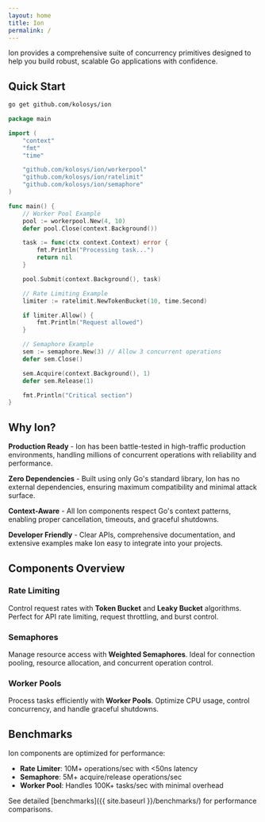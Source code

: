 ```yaml
---
layout: home
title: Ion
permalink: /
---
```


Ion provides a comprehensive suite of concurrency primitives designed to help you build robust, scalable Go applications with confidence.

## Quick Start

```bash
go get github.com/kolosys/ion
```

```go
package main

import (
    "context"
    "fmt"
    "time"

    "github.com/kolosys/ion/workerpool"
    "github.com/kolosys/ion/ratelimit"
    "github.com/kolosys/ion/semaphore"
)

func main() {
    // Worker Pool Example
    pool := workerpool.New(4, 10)
    defer pool.Close(context.Background())

    task := func(ctx context.Context) error {
        fmt.Println("Processing task...")
        return nil
    }

    pool.Submit(context.Background(), task)

    // Rate Limiting Example
    limiter := ratelimit.NewTokenBucket(10, time.Second)

    if limiter.Allow() {
        fmt.Println("Request allowed")
    }

    // Semaphore Example
    sem := semaphore.New(3) // Allow 3 concurrent operations
    defer sem.Close()

    sem.Acquire(context.Background(), 1)
    defer sem.Release(1)

    fmt.Println("Critical section")
}
```

## Why Ion?

**Production Ready** - Ion has been battle-tested in high-traffic production environments, handling millions of concurrent operations with reliability and performance.

**Zero Dependencies** - Built using only Go's standard library, Ion has no external dependencies, ensuring maximum compatibility and minimal attack surface.

**Context-Aware** - All Ion components respect Go's context patterns, enabling proper cancellation, timeouts, and graceful shutdowns.

**Developer Friendly** - Clear APIs, comprehensive documentation, and extensive examples make Ion easy to integrate into your projects.

## Components Overview

### Rate Limiting

Control request rates with **Token Bucket** and **Leaky Bucket** algorithms. Perfect for API rate limiting, request throttling, and burst control.

### Semaphores

Manage resource access with **Weighted Semaphores**. Ideal for connection pooling, resource allocation, and concurrent operation control.

### Worker Pools

Process tasks efficiently with **Worker Pools**. Optimize CPU usage, control concurrency, and handle graceful shutdowns.

## Benchmarks

Ion components are optimized for performance:

- **Rate Limiter**: 10M+ operations/sec with <50ns latency
- **Semaphore**: 5M+ acquire/release operations/sec
- **Worker Pool**: Handles 100K+ tasks/sec with minimal overhead

See detailed [benchmarks]({{ site.baseurl }}/benchmarks/) for performance comparisons.
